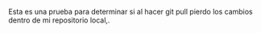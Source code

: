 Esta es una prueba para determinar si al hacer git pull pierdo los cambios dentro de mi repositorio local,.

